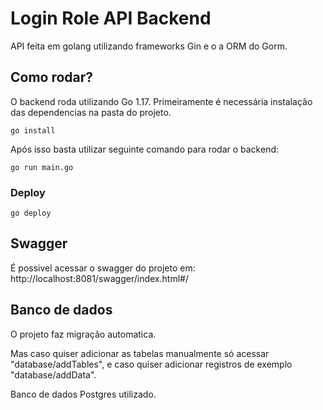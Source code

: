 # Login Role API Backend
API feita em golang utilizando frameworks Gin e o a ORM do Gorm.


## Como rodar?
O backend roda utilizando Go 1.17.
Primeiramente é necessária instalação das dependencias na pasta do projeto.
```
go install
```
Após isso basta utilizar seguinte comando para rodar o backend:
```
go run main.go
```

### Deploy 
```
go deploy
```

## Swagger 

É possivel acessar o swagger do projeto em: http://localhost:8081/swagger/index.html#/

## Banco de dados

O projeto faz migração automatica.

Mas caso quiser adicionar as tabelas manualmente só acessar "database/addTables",
e caso quiser adicionar registros de exemplo "database/addData".

Banco de dados Postgres utilizado.

